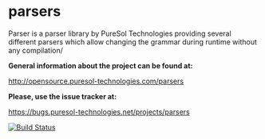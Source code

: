 parsers
=======

Parser is a parser library by PureSol Technologies providing several different parsers which allow changing the grammar during runtime without any compilation/

__General information about the project can be found at:__

http://opensource.puresol-technologies.com/parsers
    
__Please, use the issue tracker at:__

https://bugs.puresol-technologies.net/projects/parsers

[![Build Status](http://ci.puresol-technologies.net/job/Parsers/badge/icon)](http://ci.puresol-technologies.net/job/Parsers/)
